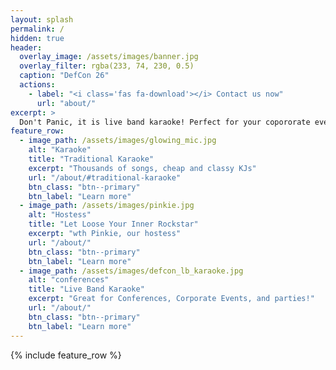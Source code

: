 ```yaml
---
layout: splash
permalink: /
hidden: true
header:
  overlay_image: /assets/images/banner.jpg
  overlay_filter: rgba(233, 74, 230, 0.5)
  caption: "DefCon 26"
  actions:
    - label: "<i class='fas fa-download'></i> Contact us now"
      url: "about/"
excerpt: >
  Don't Panic, it is live band karaoke! Perfect for your copororate events and parties.
feature_row:
  - image_path: /assets/images/glowing_mic.jpg
    alt: "Karaoke"
    title: "Traditional Karaoke"
    excerpt: "Thousands of songs, cheap and classy KJs"
    url: "/about/#traditional-karaoke"
    btn_class: "btn--primary"
    btn_label: "Learn more"
  - image_path: /assets/images/pinkie.jpg
    alt: "Hostess"
    title: "Let Loose Your Inner Rockstar"
    excerpt: "wth Pinkie, our hostess"
    url: "/about/"
    btn_class: "btn--primary"
    btn_label: "Learn more"
  - image_path: /assets/images/defcon_lb_karaoke.jpg
    alt: "conferences"
    title: "Live Band Karaoke"
    excerpt: "Great for Conferences, Corporate Events, and parties!"
    url: "/about/"
    btn_class: "btn--primary"
    btn_label: "Learn more"      
---
```


{% include feature_row %}

